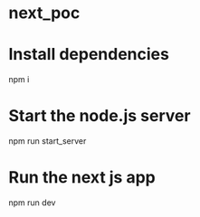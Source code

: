 # next_poc
# Install dependencies
npm i
# Start the node.js server
npm run start_server
# Run the next js app
npm run dev